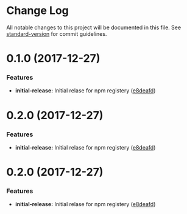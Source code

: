 # Change Log

All notable changes to this project will be documented in this file. See [standard-version](https://github.com/conventional-changelog/standard-version) for commit guidelines.

<a name="0.1.0"></a>
# 0.1.0 (2017-12-27)


### Features

* **initial-release:** Initial relase for npm registery ([e8deafd](https://github.com/popcorn-official/pop-api-scraper/commit/e8deafd))



<a name="0.2.0"></a>
# 0.2.0 (2017-12-27)


### Features

* **initial-release:** Initial relase for npm registery ([e8deafd](https://github.com/popcorn-official/pop-api-scraper/commit/e8deafd))



<a name="0.2.0"></a>
# 0.2.0 (2017-12-27)


### Features

* **initial-release:** Initial relase for npm registery ([e8deafd](https://github.com/popcorn-official/pop-api-scraper/commit/e8deafd))
